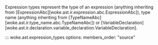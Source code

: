 Expression types represent the type of an expression (anything inheriting from [ExpressionAbc][woke.ast.ir.expression.abc.ExpressionAbc]), type name (anything inheriting from [TypeNameAbc][woke.ast.ir.type_name.abc.TypeNameAbc]) or [VariableDeclaration][woke.ast.ir.declaration.variable_declaration.VariableDeclaration].

::: woke.ast.expression_types
    options:
      members_order: "source"
